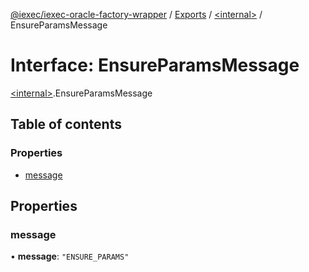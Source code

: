 [@iexec/iexec-oracle-factory-wrapper](../README.md) / [Exports](../modules.md) / [\<internal\>](../modules/internal_.md) / EnsureParamsMessage

# Interface: EnsureParamsMessage

[\<internal\>](../modules/internal_.md).EnsureParamsMessage

## Table of contents

### Properties

- [message](internal_.EnsureParamsMessage.md#message)

## Properties

### message

• **message**: ``"ENSURE_PARAMS"``
